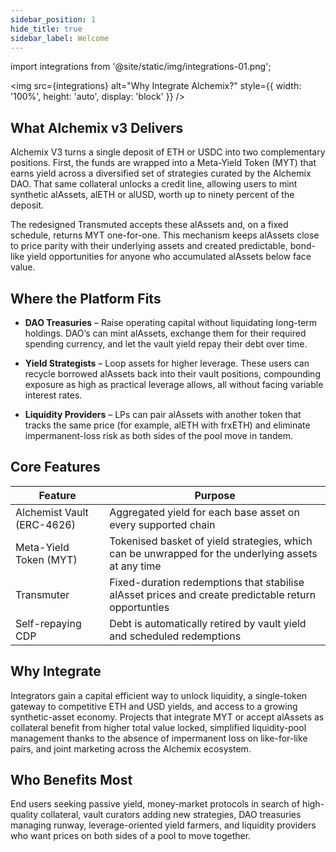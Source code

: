 ```yaml
---
sidebar_position: 1
hide_title: true
sidebar_label: Welcome
---
```


import integrations from '@site/static/img/integrations-01.png';

<img src={integrations} alt="Why Integrate Alchemix?" style={{ width: '100%', height: 'auto', display: 'block' }} />

## What Alchemix v3 Delivers

Alchemix V3 turns a single deposit of ETH or USDC into two complementary positions. First, the funds are wrapped into a Meta-Yield Token (MYT) that earns yield across a diversified set of strategies curated by the Alchemix DAO. That same collateral unlocks a credit line, allowing users to mint synthetic alAssets, alETH or alUSD, worth up to ninety percent of the deposit.

The redesigned Transmuted accepts these alAssets and, on a fixed schedule, returns MYT one-for-one. This mechanism keeps alAssets close to price parity with their underlying assets and created predictable, bond-like yield opportunities for anyone who accumulated alAssets below face value.

## Where the Platform Fits

- **DAO Treasuries** – Raise operating capital without liquidating long-term holdings. DAO’s can mint alAssets, exchange them for their required spending currency, and let the vault yield repay their debt over time.

- **Yield Strategists** – Loop assets for higher leverage. These users can recycle borrowed alAssets back into their vault positions, compounding exposure as high as practical leverage allows, all without facing variable interest rates.

- **Liquidity Providers** – LPs can pair alAssets with another token that tracks the same price (for example, alETH with frxETH) and eliminate impermanent-loss risk as both sides of the pool move in tandem.

## Core Features

| Feature                    | Purpose                                                                                             |
| -------------------------- | --------------------------------------------------------------------------------------------------- |
| Alchemist Vault (ERC-4626) | Aggregated yield for each base asset on every supported chain                                       |
| Meta-Yield Token (MYT)     | Tokenised basket of yield strategies, which can be unwrapped for the underlying assets at any time  |
| Transmuter                 | Fixed-duration redemptions that stabilise alAsset prices and create predictable return opportunties |
| Self-repaying CDP          | Debt is automatically retired by vault yield and scheduled redemptions                              |

## Why Integrate

Integrators gain a capital efficient way to unlock liquidity, a single-token gateway to competitive ETH and USD yields, and access to a growing synthetic-asset economy. Projects that integrate MYT or accept alAssets as collateral benefit from higher total value locked, simplified liquidity-pool management thanks to the absence of impermanent loss on like-for-like pairs, and joint marketing across the Alchemix ecosystem.

## Who Benefits Most

End users seeking passive yield, money-market protocols in search of high-quality collateral, vault curators adding new strategies, DAO treasuries managing runway, leverage-oriented yield farmers, and liquidity providers who want prices on both sides of a pool to move together.
